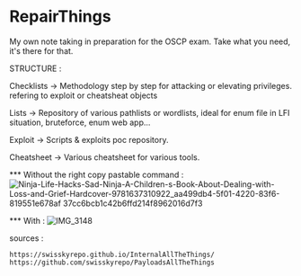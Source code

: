 # RepairThings
My own note taking in preparation for the OSCP exam.
Take what you need, it's there for that.

STRUCTURE :

Checklists -> Methodology step by step for attacking or elevating privileges. refering to exploit or cheatsheat objects

Lists -> Repository of various pathlists or wordlists, ideal for enum file in LFI situation, bruteforce, enum web app...

Exploit -> Scripts & exploits poc repository.

Cheatsheet -> Various cheatsheet for various tools.



*** Without the right copy pastable command :
![Ninja-Life-Hacks-Sad-Ninja-A-Children-s-Book-About-Dealing-with-Loss-and-Grief-Hardcover-9781637310922_aa499db4-5f01-4220-83f6-819551e678af 37cc6bcb1c42b6ffd214f8962016d7f3](https://github.com/user-attachments/assets/3c44f79a-5424-4611-ab5c-095839e5c445)

*** With :
![IMG_3148](https://github.com/user-attachments/assets/5088cd4d-ebbf-499f-8030-f763bfc4ba45)





sources :
```
https://swisskyrepo.github.io/InternalAllTheThings/
https://github.com/swisskyrepo/PayloadsAllTheThings
```
